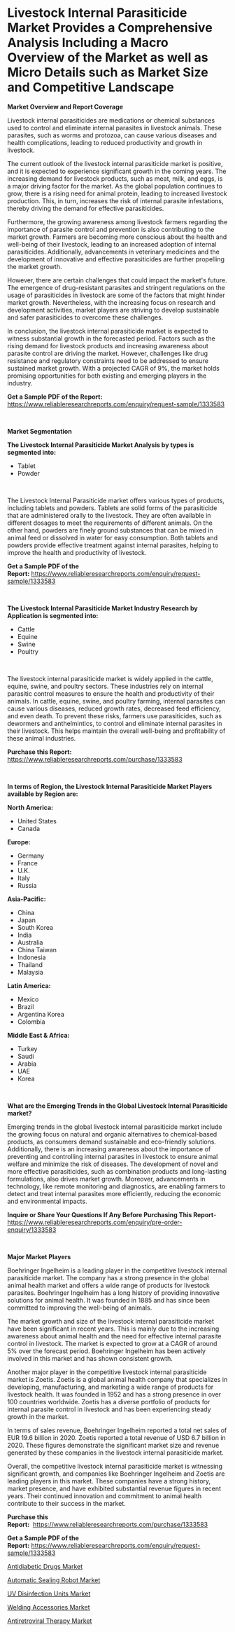 <p><h1>Livestock Internal Parasiticide Market Provides a Comprehensive Analysis Including a Macro Overview of the Market as well as Micro Details such as Market Size and Competitive Landscape</h1></p><p><strong>Market Overview and Report Coverage</strong></p>
<p><p>Livestock internal parasiticides are medications or chemical substances used to control and eliminate internal parasites in livestock animals. These parasites, such as worms and protozoa, can cause various diseases and health complications, leading to reduced productivity and growth in livestock.</p><p>The current outlook of the livestock internal parasiticide market is positive, and it is expected to experience significant growth in the coming years. The increasing demand for livestock products, such as meat, milk, and eggs, is a major driving factor for the market. As the global population continues to grow, there is a rising need for animal protein, leading to increased livestock production. This, in turn, increases the risk of internal parasite infestations, thereby driving the demand for effective parasiticides.</p><p>Furthermore, the growing awareness among livestock farmers regarding the importance of parasite control and prevention is also contributing to the market growth. Farmers are becoming more conscious about the health and well-being of their livestock, leading to an increased adoption of internal parasiticides. Additionally, advancements in veterinary medicines and the development of innovative and effective parasiticides are further propelling the market growth.</p><p>However, there are certain challenges that could impact the market's future. The emergence of drug-resistant parasites and stringent regulations on the usage of parasiticides in livestock are some of the factors that might hinder market growth. Nevertheless, with the increasing focus on research and development activities, market players are striving to develop sustainable and safer parasiticides to overcome these challenges.</p><p>In conclusion, the livestock internal parasiticide market is expected to witness substantial growth in the forecasted period. Factors such as the rising demand for livestock products and increasing awareness about parasite control are driving the market. However, challenges like drug resistance and regulatory constraints need to be addressed to ensure sustained market growth. With a projected CAGR of 9%, the market holds promising opportunities for both existing and emerging players in the industry.</p></p>
<p><strong>Get a Sample PDF of the Report:</strong> <a href="https://www.reliableresearchreports.com/enquiry/request-sample/1333583">https://www.reliableresearchreports.com/enquiry/request-sample/1333583</a></p>
<p>&nbsp;</p>
<p><strong>Market Segmentation</strong></p>
<p><strong>The Livestock Internal Parasiticide Market Analysis by types is segmented into:</strong></p>
<p><ul><li>Tablet</li><li>Powder</li></ul></p>
<p>&nbsp;</p>
<p><p>The Livestock Internal Parasiticide market offers various types of products, including tablets and powders. Tablets are solid forms of the parasiticide that are administered orally to the livestock. They are often available in different dosages to meet the requirements of different animals. On the other hand, powders are finely ground substances that can be mixed in animal feed or dissolved in water for easy consumption. Both tablets and powders provide effective treatment against internal parasites, helping to improve the health and productivity of livestock.</p></p>
<p><strong>Get a Sample PDF of the Report:</strong>&nbsp;<a href="https://www.reliableresearchreports.com/enquiry/request-sample/1333583">https://www.reliableresearchreports.com/enquiry/request-sample/1333583</a></p>
<p>&nbsp;</p>
<p><strong>The Livestock Internal Parasiticide Market Industry Research by Application is segmented into:</strong></p>
<p><ul><li>Cattle</li><li>Equine</li><li>Swine</li><li>Poultry</li></ul></p>
<p>&nbsp;</p>
<p><p>The livestock internal parasiticide market is widely applied in the cattle, equine, swine, and poultry sectors. These industries rely on internal parasitic control measures to ensure the health and productivity of their animals. In cattle, equine, swine, and poultry farming, internal parasites can cause various diseases, reduced growth rates, decreased feed efficiency, and even death. To prevent these risks, farmers use parasiticides, such as dewormers and anthelmintics, to control and eliminate internal parasites in their livestock. This helps maintain the overall well-being and profitability of these animal industries.</p></p>
<p><strong>Purchase this Report:</strong>&nbsp; <a href="https://www.reliableresearchreports.com/purchase/1333583">https://www.reliableresearchreports.com/purchase/1333583</a></p>
<p>&nbsp;</p>
<p><strong>In terms of Region, the Livestock Internal Parasiticide Market Players available by Region are:</strong></p>
<p>
    <p> <strong> North America: </strong>
        <ul>
            <li>United States</li>
            <li>Canada</li>
        </ul>
        </p> 
    <p> <strong> Europe: </strong>
        <ul>
            <li>Germany</li>
            <li>France</li>
            <li>U.K.</li>
            <li>Italy</li>
            <li>Russia</li>
        </ul>
        </p> 
    <p> <strong> Asia-Pacific: </strong>
        <ul>
            <li>China</li>
            <li>Japan</li>
            <li>South Korea</li>
            <li>India</li>
            <li>Australia</li>
            <li>China Taiwan</li>
            <li>Indonesia</li>
            <li>Thailand</li>
            <li>Malaysia</li>
        </ul>
        </p> 
    <p> <strong> Latin America: </strong>
        <ul>
            <li>Mexico</li>
            <li>Brazil</li>
            <li>Argentina Korea</li>
            <li>Colombia</li>
        </ul>
        </p> 
    <p> <strong> Middle East & Africa: </strong>
        <ul>
            <li>Turkey</li>
            <li>Saudi</li>
            <li>Arabia</li>
            <li>UAE</li>
            <li>Korea</li>
        </ul>
    </p>
    </p>
<p>&nbsp;</p>
<p><strong>What are the Emerging Trends in the Global Livestock Internal Parasiticide market?</strong></p>
<p><p>Emerging trends in the global livestock internal parasiticide market include the growing focus on natural and organic alternatives to chemical-based products, as consumers demand sustainable and eco-friendly solutions. Additionally, there is an increasing awareness about the importance of preventing and controlling internal parasites in livestock to ensure animal welfare and minimize the risk of diseases. The development of novel and more effective parasiticides, such as combination products and long-lasting formulations, also drives market growth. Moreover, advancements in technology, like remote monitoring and diagnostics, are enabling farmers to detect and treat internal parasites more efficiently, reducing the economic and environmental impacts.</p></p>
<p><strong>Inquire or Share Your Questions If Any Before Purchasing This Report</strong>- <a href="https://www.reliableresearchreports.com/enquiry/pre-order-enquiry/1333583">https://www.reliableresearchreports.com/enquiry/pre-order-enquiry/1333583</a></p>
<p>&nbsp;</p>
<p><strong>Major Market Players</strong></p>
<p><p>Boehringer Ingelheim is a leading player in the competitive livestock internal parasiticide market. The company has a strong presence in the global animal health market and offers a wide range of products for livestock parasites. Boehringer Ingelheim has a long history of providing innovative solutions for animal health. It was founded in 1885 and has since been committed to improving the well-being of animals.</p><p>The market growth and size of the livestock internal parasiticide market have been significant in recent years. This is mainly due to the increasing awareness about animal health and the need for effective internal parasite control in livestock. The market is expected to grow at a CAGR of around 5% over the forecast period. Boehringer Ingelheim has been actively involved in this market and has shown consistent growth.</p><p>Another major player in the competitive livestock internal parasiticide market is Zoetis. Zoetis is a global animal health company that specializes in developing, manufacturing, and marketing a wide range of products for livestock health. It was founded in 1952 and has a strong presence in over 100 countries worldwide. Zoetis has a diverse portfolio of products for internal parasite control in livestock and has been experiencing steady growth in the market.</p><p>In terms of sales revenue, Boehringer Ingelheim reported a total net sales of EUR 19.6 billion in 2020. Zoetis reported a total revenue of USD 6.7 billion in 2020. These figures demonstrate the significant market size and revenue generated by these companies in the livestock internal parasiticide market. </p><p>Overall, the competitive livestock internal parasiticide market is witnessing significant growth, and companies like Boehringer Ingelheim and Zoetis are leading players in this market. These companies have a strong history, market presence, and have exhibited substantial revenue figures in recent years. Their continued innovation and commitment to animal health contribute to their success in the market.</p></p>
<p><strong>Purchase this Report:</strong>&nbsp;&nbsp;<a href="https://www.reliableresearchreports.com/purchase/1333583">https://www.reliableresearchreports.com/purchase/1333583</a></p>
<p></p>
<p><strong>Get a Sample PDF of the Report:</strong>&nbsp;<a href="https://www.reliableresearchreports.com/enquiry/request-sample/1333583">https://www.reliableresearchreports.com/enquiry/request-sample/1333583</a></p>
<p><p><a href="https://www.linkedin.com/pulse/antidiabetic-drugs-market-size-2023-2030-global-industrial/">Antidiabetic Drugs Market</a></p><p><a href="https://medium.com/@henrykihn/automatic-sealing-robot-market-size-growth-forecast-2023-2030-9d22f91b6efc">Automatic Sealing Robot Market</a></p><p><a href="https://www.linkedin.com/pulse/uv-disinfection-units-market-size-share-global-analysis-report/">UV Disinfection Units Market</a></p><p><a href="https://medium.com/@beaugrant15/welding-accessories-market-size-growth-forecast-2023-2030-a115905a3086">Welding Accessories Market</a></p><p><a href="https://www.linkedin.com/pulse/antiretroviral-therapy-market-research-report-provides-thorough/">Antiretroviral Therapy Market</a></p></p>